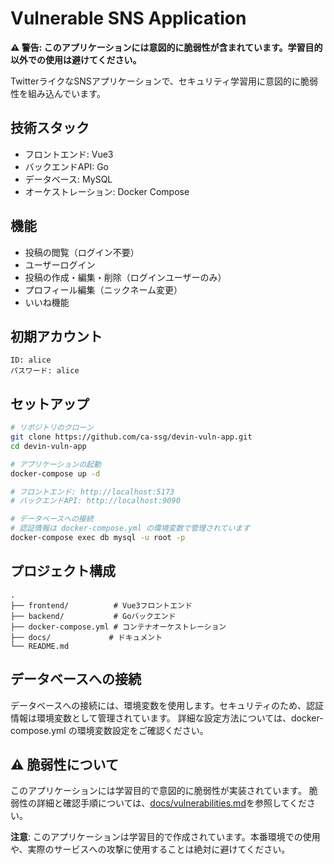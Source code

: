# Vulnerable SNS Application

**⚠️ 警告: このアプリケーションには意図的に脆弱性が含まれています。学習目的以外での使用は避けてください。**

TwitterライクなSNSアプリケーションで、セキュリティ学習用に意図的に脆弱性を組み込んでいます。

## 技術スタック

- フロントエンド: Vue3
- バックエンドAPI: Go
- データベース: MySQL
- オーケストレーション: Docker Compose

## 機能

- 投稿の閲覧（ログイン不要）
- ユーザーログイン
- 投稿の作成・編集・削除（ログインユーザーのみ）
- プロフィール編集（ニックネーム変更）
- いいね機能

## 初期アカウント

```
ID: alice
パスワード: alice
```

## セットアップ

```bash
# リポジトリのクローン
git clone https://github.com/ca-ssg/devin-vuln-app.git
cd devin-vuln-app

# アプリケーションの起動
docker-compose up -d

# フロントエンド: http://localhost:5173
# バックエンドAPI: http://localhost:9090

# データベースへの接続
# 認証情報は docker-compose.yml の環境変数で管理されています
docker-compose exec db mysql -u root -p
```

## プロジェクト構成

```
.
├── frontend/          # Vue3フロントエンド
├── backend/           # Goバックエンド
├── docker-compose.yml # コンテナオーケストレーション
├── docs/             # ドキュメント
└── README.md
```

## データベースへの接続

データベースへの接続には、環境変数を使用します。セキュリティのため、認証情報は環境変数として管理されています。
詳細な設定方法については、docker-compose.yml の環境変数設定をご確認ください。

## ⚠️ 脆弱性について

このアプリケーションには学習目的で意図的に脆弱性が実装されています。
脆弱性の詳細と確認手順については、[docs/vulnerabilities.md](docs/vulnerabilities.md)を参照してください。

**注意**: このアプリケーションは学習目的で作成されています。本番環境での使用や、実際のサービスへの攻撃に使用することは絶対に避けてください。

